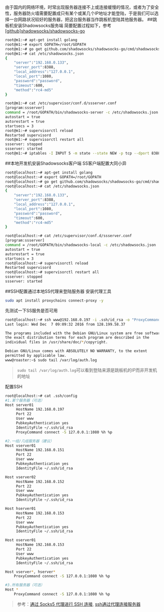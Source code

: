 由于国内的网络环境，时常出现服务器连接不上或连接缓慢的情况，或者为了安全性，服务器防火墙需要配置成只有某个或某几个IP地址才能登陆，于是我们可以选择一台网路状况较好的服务器，把这台服务器当作跳板机登陆其他服务器。
##跳板机安装Shadowsocks服务端
简要配置过程如下，参考[[github]shadowsocks/shadowsocks-go](https://github.com/shadowsocks/shadowsocks-go)
```bash
root@m1:~# apt-get install golang
root@m1:~# export GOPATH=/root/GOPATH
root@m1:~# go get github.com/shadowsocks/shadowsocks-go/cmd/shadowsocks-server
root@m1:~# cat /etc/shadowsocks.json
{
	"server":"192.168.0.133",
	"server_port":8388,
	"local_address":"127.0.0.1",
	"local_port":1080,
	"password":"password",
	"timeout":600,
	"method":"rc4-md5"
}

root@m1:~# cat /etc/supervisor/conf.d/ssserver.conf
[program:ssserver]
command = /root/GOPATH/bin/shadowsocks-server -c /etc/shadowsocks.json
autostart = true
autorestart = true
startsecs = 3
root@m1:~# supervisorctl reload
Restarted supervisord
root@m1:~# supervisorctl restart all
ssserver: stopped
ssserver: started
root@m1:~# iptables -I INPUT 5 -m state --state NEW -p tcp --dport 8388 -j ACCEPT

```
##本地开发机安装Shadowsocks客户端
SS客户端配置大同小异
```bash
root@localhost:~# apt-get install golang
root@localhost:~# export GOPATH=/root/GOPATH
root@localhost:~# go get github.com/shadowsocks/shadowsocks-go/cmd/shadowsocks-local
root@localhost:~# cat /etc/shadowsocks.json
{
	"server":"192.168.0.133",
	"server_port":8388,
	"local_address":"127.0.0.1",
	"local_port":1080,
	"password":"password",
	"timeout":600,
	"method":"rc4-md5"
}

root@localhost:~# cat /etc/supervisor/conf.d/ssserver.conf
[program:ssserver]
command = /root/GOPATH/bin/shadowsocks-local -c /etc/shadowsocks.json
autostart = true
autorestart = true
startsecs = 3
root@localhost:~# supervisorctl reload
Restarted supervisord
root@localhost:~# supervisorctl restart all
ssserver: stopped
ssserver: started
```
##SSH配置通过本地SS代理来登陆服务器
安装代理工具
```bash
sudo apt install proxychains connect-proxy -y
```
先测试一下SS服务是否可用
```bash
root@localhost:~# ssh www@192.168.0.197 -i .ssh/id_rsa -o "ProxyCommand connect -S 127.0.0.1:1080 %h %p"
Last login: Wed Dec  7 09:09:32 2016 from 128.199.58.37

The programs included with the Debian GNU/Linux system are free software;
the exact distribution terms for each program are described in the
individual files in /usr/share/doc/*/copyright.

Debian GNU/Linux comes with ABSOLUTELY NO WARRANTY, to the extent
permitted by applicable law.
www@roaster:~$ sudo tail /var/log/auth.log
```
>`sudo tail /var/log/auth.log`可以看到登陆来源是跳板机的IP而非开发机的地址

配置SSH
```bash
root@localhost:~# cat .ssh/config
#1.某个服务器（可选）
Host server01
     HostName 192.168.0.197
     Port 22
     User www
     PubkeyAuthentication yes
     IdentityFile ~/.ssh/id_rsa
     ProxyCommand connect -S 127.0.0.1:1080 %h %p

#2.一组/几组服务器（建议）
Host vserver01
     HostName 192.168.0.151
     Port 22
     User www
     PubkeyAuthentication yes
     IdentityFile ~/.ssh/id_rsa

Host vserver02
     HostName 192.168.0.152
     Port 22
     User www
     PubkeyAuthentication yes
     IdentityFile ~/.ssh/id_rsa

Host hserver01
     HostName 192.168.0.153
     Port 22
     User www
     PubkeyAuthentication yes
     IdentityFile ~/.ssh/id_rsa

Host oserver01
     HostName 192.168.0.153
     Port 22
     User www
     PubkeyAuthentication yes
     IdentityFile ~/.ssh/id_rsa

Host vserver*, hserver*
    ProxyCommand connect -S 127.0.0.1:1080 %h %p

#3.所有服务器（可选）
Host *
    ProxyCommand connect -S 127.0.0.1:1080 %h %p
```

>参考：[通过 Socks5 代理进行 SSH 连接](https://prinzeugen.net/ssh-over-proxy/), [ssh通过代理连接服务器](https://www.52os.net/articles/ssh-over-proxies.html)
